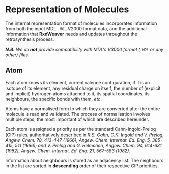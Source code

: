 # Representation of Molecules

The internal representation format of molecules incorporates
information from both the input MDL `.MOL` V2000 format data, and the
additional information that **RxnWeaver** needs and updates throughout
the retrosynthesis process.

**_N.B._** _We do **not** provide compatibility with MDL's V3000
  format (`.MOL` or any other) files._

## Atom

Each atom knows its element, current valence configuration, if it is
an isotope of its element, any residual charge on itself, the number
of (explicit and implicit) hydrogen atoms attached to it, its spatial
coordinates, its neighbours, the specific bonds with them, _etc_.

Atoms have a normalised form to which they are converted after the
entire molecule is read and validated.  The process of normalisation
involves multiple steps, the most important of which are described
hereunder.

Each atom is assigned a priority as per the standard
Cahn-Ingold-Prelog (CIP) rules, authoritatively described in
*R.S. Cahn, C.K. Ingold and V. Prelog, Angew. Chem. 78, 413-447
(1966), Angew. Chem. Internat. Ed. Eng. 5, 385-415, 511 (1966); and
V. Prelog and G. Helmchen, Angew. Chem. 94, 614-631 (1982),
Angew. Chem. Internat. Ed. Eng. 21, 567-583 (1982)*.

Information about neighbours is stored as an adjacency list.  The
neighbours in the list are sorted in **descending** order of their
respective CIP priorities.
